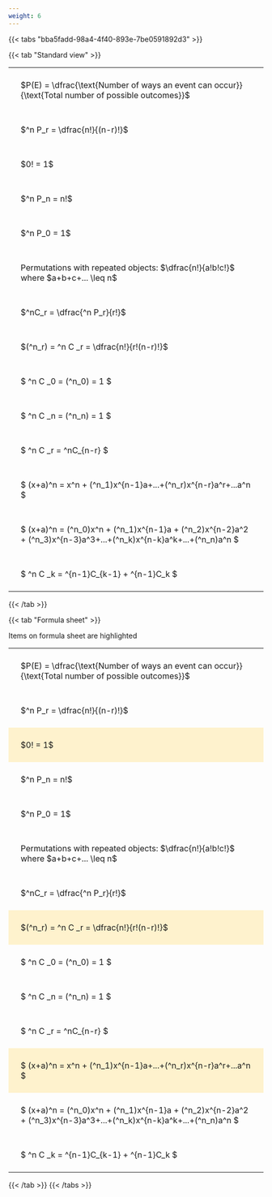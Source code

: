 ```yaml
---
weight: 6
---
```


{{< tabs "bba5fadd-98a4-4f40-893e-7be0591892d3" >}}

{{< tab "Standard view" >}}

<style type="text/css">
#T_73ab2 th.col_heading {
  text-align: left;
  font-size: 1em;
}
#T_73ab2 td {
  text-align: left;
  font-size: 1em;
  padding: 1.5em;
}
</style>
<table id="T_73ab2">
  <thead>
  </thead>
  <tbody>
    <tr>
      <td id="T_73ab2_row0_col0" class="data row0 col0" >$P(E) = \dfrac{\text{Number of ways an event can occur}}{\text{Total number of possible outcomes}}$</td>
    </tr>
    <tr>
      <td id="T_73ab2_row1_col0" class="data row1 col0" >$^n P_r = \dfrac{n!}{(n-r)!}$</td>
    </tr>
    <tr>
      <td id="T_73ab2_row2_col0" class="data row2 col0" >$0! = 1$</td>
    </tr>
    <tr>
      <td id="T_73ab2_row3_col0" class="data row3 col0" >$^n P_n = n!$</td>
    </tr>
    <tr>
      <td id="T_73ab2_row4_col0" class="data row4 col0" >$^n P_0 = 1$</td>
    </tr>
    <tr>
      <td id="T_73ab2_row5_col0" class="data row5 col0" >Permutations with repeated objects: $\dfrac{n!}{a!b!c!}$ where $a+b+c+... \leq n$</td>
    </tr>
    <tr>
      <td id="T_73ab2_row6_col0" class="data row6 col0" >$^nC_r = \dfrac{^n P_r}{r!}$</td>
    </tr>
    <tr>
      <td id="T_73ab2_row7_col0" class="data row7 col0" >$(^n_r) = ^n C _r = \dfrac{n!}{r!(n-r)!}$</td>
    </tr>
    <tr>
      <td id="T_73ab2_row8_col0" class="data row8 col0" >$ ^n C _0 = (^n_0) = 1 $</td>
    </tr>
    <tr>
      <td id="T_73ab2_row9_col0" class="data row9 col0" >$ ^n C _n = (^n_n) = 1 $</td>
    </tr>
    <tr>
      <td id="T_73ab2_row10_col0" class="data row10 col0" >$ ^n C _r = ^nC_{n-r} $</td>
    </tr>
    <tr>
      <td id="T_73ab2_row11_col0" class="data row11 col0" >$ (x+a)^n = x^n + (^n_1)x^{n-1}a+...+(^n_r)x^{n-r}a^r+...a^n    $</td>
    </tr>
    <tr>
      <td id="T_73ab2_row12_col0" class="data row12 col0" >$ (x+a)^n = (^n_0)x^n + (^n_1)x^{n-1}a + (^n_2)x^{n-2}a^2 + (^n_3)x^{n-3}a^3+...+(^n_k)x^{n-k}a^k+...+(^n_n)a^n $</td>
    </tr>
    <tr>
      <td id="T_73ab2_row13_col0" class="data row13 col0" >$ ^n C _k = ^{n-1}C_{k-1} + ^{n-1}C_k $</td>
    </tr>
  </tbody>
</table>
{{< /tab >}}

{{< tab "Formula sheet" >}}

Items on formula sheet are highlighted 
<br>
<style type="text/css">
#T_9f744 th.col_heading {
  text-align: left;
  font-size: 1em;
}
#T_9f744 td {
  text-align: left;
  font-size: 1em;
  padding: 1.5em;
}
#T_9f744_row0_col0, #T_9f744_row1_col0, #T_9f744_row3_col0, #T_9f744_row4_col0, #T_9f744_row5_col0, #T_9f744_row6_col0, #T_9f744_row8_col0, #T_9f744_row9_col0, #T_9f744_row10_col0, #T_9f744_row12_col0, #T_9f744_row13_col0 {
  background-color: rgba(0,0,0,0);
}
#T_9f744_row2_col0, #T_9f744_row7_col0, #T_9f744_row11_col0 {
  background-color: rgba(255,194,10, 0.2);
}
</style>
<table id="T_9f744">
  <thead>
  </thead>
  <tbody>
    <tr>
      <td id="T_9f744_row0_col0" class="data row0 col0" >$P(E) = \dfrac{\text{Number of ways an event can occur}}{\text{Total number of possible outcomes}}$</td>
    </tr>
    <tr>
      <td id="T_9f744_row1_col0" class="data row1 col0" >$^n P_r = \dfrac{n!}{(n-r)!}$</td>
    </tr>
    <tr>
      <td id="T_9f744_row2_col0" class="data row2 col0" >$0! = 1$</td>
    </tr>
    <tr>
      <td id="T_9f744_row3_col0" class="data row3 col0" >$^n P_n = n!$</td>
    </tr>
    <tr>
      <td id="T_9f744_row4_col0" class="data row4 col0" >$^n P_0 = 1$</td>
    </tr>
    <tr>
      <td id="T_9f744_row5_col0" class="data row5 col0" >Permutations with repeated objects: $\dfrac{n!}{a!b!c!}$ where $a+b+c+... \leq n$</td>
    </tr>
    <tr>
      <td id="T_9f744_row6_col0" class="data row6 col0" >$^nC_r = \dfrac{^n P_r}{r!}$</td>
    </tr>
    <tr>
      <td id="T_9f744_row7_col0" class="data row7 col0" >$(^n_r) = ^n C _r = \dfrac{n!}{r!(n-r)!}$</td>
    </tr>
    <tr>
      <td id="T_9f744_row8_col0" class="data row8 col0" >$ ^n C _0 = (^n_0) = 1 $</td>
    </tr>
    <tr>
      <td id="T_9f744_row9_col0" class="data row9 col0" >$ ^n C _n = (^n_n) = 1 $</td>
    </tr>
    <tr>
      <td id="T_9f744_row10_col0" class="data row10 col0" >$ ^n C _r = ^nC_{n-r} $</td>
    </tr>
    <tr>
      <td id="T_9f744_row11_col0" class="data row11 col0" >$ (x+a)^n = x^n + (^n_1)x^{n-1}a+...+(^n_r)x^{n-r}a^r+...a^n    $</td>
    </tr>
    <tr>
      <td id="T_9f744_row12_col0" class="data row12 col0" >$ (x+a)^n = (^n_0)x^n + (^n_1)x^{n-1}a + (^n_2)x^{n-2}a^2 + (^n_3)x^{n-3}a^3+...+(^n_k)x^{n-k}a^k+...+(^n_n)a^n $</td>
    </tr>
    <tr>
      <td id="T_9f744_row13_col0" class="data row13 col0" >$ ^n C _k = ^{n-1}C_{k-1} + ^{n-1}C_k $</td>
    </tr>
  </tbody>
</table>
{{< /tab >}}
{{< /tabs >}}